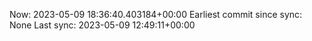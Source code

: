 Now: 2023-05-09 18:36:40.403184+00:00 Earliest commit since sync: None Last sync: 2023-05-09 12:49:11+00:00
